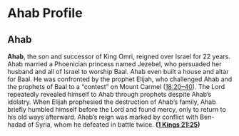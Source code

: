 # Ahab Profile

## Ahab

**Ahab**, the son and successor of King Omri, reigned over Israel for 22 years. Ahab married a Phoenician princess named Jezebel, who persuaded her husband and all of Israel to worship Baal. Ahab even built a house and altar for Baal. He was confronted by the prophet Elijah, who challenged Ahab and the prophets of Baal to a “contest” on Mount Carmel ([18:20–40](https://www.esv.org/1+Kings+18%3A20%E2%80%9340/)). The Lord repeatedly revealed himself to Ahab through prophets despite Ahab’s idolatry. When Elijah prophesied the destruction of Ahab’s family, Ahab briefly humbled himself before the Lord and found mercy, only to return to his old ways afterward. Ahab’s reign was marked by conflict with Ben-hadad of Syria, whom he defeated in battle twice. **([1 Kings 21:25](https://www.esv.org/1+Kings+21%3A25/))**

